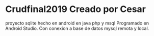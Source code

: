 # Crudfinal2019 Creado por Cesar
proyecto sqlite hecho en android en java php y msql
Programado en Android Studio.
Con conexion a base de datos mysql remota y local.
